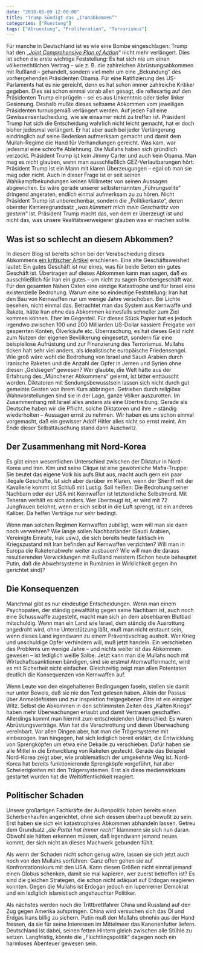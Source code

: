 ```yaml
---
date: "2018-05-09 12:00:00"
title: "Trump kündigt das „Iranabkommen“"
categories: ["Ruestung"]
tags: ["Abruestung", "Proliferation", "Terrorismus"]
---
```


Für manche in Deutschland ist es wie eine Bombe eingeschlagen: Trump hat den „<a href="https://s3.amazonaws.com/s3.documentcloud.org/documents/2165388/iran-deal-text.pdf">_Joint Comprehensive Plan of Action_</a>“ nicht mehr verlängert. Dies ist schon die erste wichtige Feststellung: Es hat sich nie um einen völkerrechtlichen Vertrag – wie z. B. die zahlreichen Abrüstungsabkommen mit Rußland – gehandelt, sondern viel mehr um eine „Bekundung“ des vorhergehenden Präsidenten Obama. Für eine Ratifizierung des US-Parlaments hat es nie gereicht, denn es hat schon immer zahlreiche Kritiker gegeben. Dies sei schon einmal vorab allen gesagt, die reflexartig auf den Präsidenten Trump einprügeln – sei es aus Unkenntnis oder tiefer linker Gesinnung. Deshalb mußte dieses seltsame Abkommen vom jeweiligen Präsidenten turnusgemäß verlängert werden. Auf jeden Fall eine Gewissensentscheidung, wie sie einsamer nicht zu treffen ist. Präsident Trump hat sich die Entscheidung wahrlich nicht leicht gemacht, hat er doch bisher jedesmal verlängert. Er hat aber auch bei jeder Verlängerung eindringlich auf seine Bedenken aufmerksam gemacht und damit dem Mullah-Regime die Hand für Verhandlungen gereicht. Was kam, war jedesmal eine schroffe Ablehnung. Die Mullahs haben sich gründlich verzockt. Präsident Trump ist kein Jimmy Carter und auch kein Obama. Man mag es nicht glauben, wenn man ausschließlich GEZ-Verlautbarungen hört: Präsident Trump ist ein Mann mit klaren Überzeugungen – egal ob man sie mag oder nicht. Auch in dieser Frage ist er seit seinen Wahlkampfbekundungen keinen Millimeter von seinen Aussagen abgewichen. Es wäre gerade unserer selbsternannten „Führungselite“ dringend angeraten, endlich einmal aufmerksam zu zu hören. Nicht Präsident Trump ist unberechenbar, sondern die „Politikerkaste“, deren oberster Karrieregrundsatz „_was kümmert mich mein Geschwätz von gestern_“ ist. Präsident Trump macht das, von dem er überzeugt ist und nicht das, was unsere Realitätsverweigerer glauben was er machen sollte.


## Was ist so schlecht an diesem Abkommen?

In diesem Blog ist bereits schon bei der Verabschiedung dieses Abkommens [ein kritischer Artikel](../2015-07-17-e3-eu3-10-punkte-fuer-iran) erschienen. Eine alte Geschäftsweisheit lautet: Ein gutes Geschäft ist nur eines, was für beide Seiten ein gutes Geschäft ist. Übertragen auf dieses Abkommen kann man sagen, daß es ausschließlich für Iran ein gutes – um nicht zu sagen Bombengeschäft war. Für den gesamten Nahen Osten eine einzige Katastrophe und für Israel eine existenzielle Bedrohung. Warum eine so eindeutige Feststellung: Iran hat den Bau von Kernwaffen nur um wenige Jahre verschoben. Bei Lichte besehen, nicht einmal das. Betrachtet man das System aus Kernwaffe und Rakete, hätte Iran ohne das Abkommen keinesfalls schneller zum Ziel kommen können. Eher im Gegenteil. Für dieses Stück Papier hat es jedoch irgendwo zwischen 100 und 200 Milliarden US-Dollar kassiert: Freigabe von gesperrten Konten, Ölverkäufe etc. Überraschung, es hat dieses Geld nicht zum Nutzen der eigenen Bevölkerung eingesetzt, sondern für eine beispiellose Aufrüstung und zur Finanzierung des Terrorismus. Mullahs ticken halt sehr viel anders, als idealistische europäische Friedensengel. Wie groß wäre wohl die Bedrohung von Israel und Saudi Arabien durch iranische Raketen und die Anzahl der Opfer in Jemen und Syrien ohne diesen „Geldsegen“ gewesen? Wer glaubte, die Welt hätte aus der Erfahrung des „Münchener Abkommens“ gelernt, ist bitter enttäuscht worden. Diktatoren mit Sendungsbewusstsein lassen sich nicht durch gut gemeinte Gesten von ihrem Kurs abbringen. Getrieben durch religiöse Wahnvorstellungen sind sie in der Lage, ganze Völker auszurotten. Im Zusammenhang mit Israel alles andere als eine Übertreibung. Gerade als Deutsche haben wir die Pflicht, solche Diktatoren und ihre <a id="MMDHTMLSCROLLPOINT"></a>.– ständig wiederholten – Aussagen ernst zu nehmen. Wir haben es uns schon einmal vorgemacht, daß ein gewisser Adolf Hitler alles nicht so ernst meint. Am Ende dieser Selbsttäuschung stand dann Auschwitz.


## Der Zusammenhang mit Nord-Korea

Es gibt einen wesentlichen Unterschied zwischen der Diktatur in Nord-Korea und Iran. Kim und seine Clique ist eine gewöhnliche Mafia-Truppe: Sie beutet das eigene Volk bis aufs Blut aus, macht auch gern ein paar illegale Geschäfte, ist sich aber darüber im Klaren, wenn der Sheriff mit der Kavallerie kommt ist Schluß mit Lustig. Soll heißen: Die Bedrohung seiner Nachbarn oder der USA mit Kernwaffen ist letztendliche Selbstmord. Mit Teheran verhält es sich anders. Wer überzeugt ist, er wird mit 72 Jungfrauen belohnt, wenn er sich selbst in die Luft sprengt, ist ein anderes Kaliber. Da helfen Verträge nur sehr bedingt.

Wenn man solchen Regimen Kernwaffen zubilligt, wem will man sie dann noch verwehren? Wie lange sollen Nachbarländer (Saudi Arabien, Vereinigte Emirate, Irak usw.), die sich bereits heute faktisch im Kriegszustand mit Iran befinden auf Kernwaffen verzichten? Will man in Europa die Raketenabwehr weiter ausbauen? Wie will man die daraus resultierenden Verwicklungen mit Rußland meistern (Schon heute behauptet Putin, daß die Abwehrsysteme in Rumänien in Wirklichkeit gegen ihn gerichtet sind)?


## Die Konsequenzen

Manchmal gibt es nur eindeutige Entscheidungen. Wenn man einem Psychopaten, der ständig gewalttätig gegen seine Nachbarn ist, auch noch eine Schusswaffe zugesteht, macht man sich an dem absehbaren Blutbad mitschuldig. Wenn man ein Land wie Israel, dem ständig die Ausrottung angedroht wird, ohne Unterstützung läßt, muß man nicht erstaunt sein, wenn dieses Land irgendwann zu einem Präventivschlag ausholt. Wer Krieg und unschuldige Opfer verhindern will, muß jetzt handeln. Ein verschieben des Problems um wenige Jahre – und nichts weiter ist das Abkommen gewesen – ist lediglich weiße Salbe. Jetzt kann man die Mullahs noch mit Wirtschaftssanktionen bändigen, sind sie erstmal Atomwaffenmacht, wird es mit Sicherheit nicht einfacher. Gleichzeitig zeigt man allen Potentaten deutlich die Konsequenzen von Kernwaffen auf.

Wenn Leute von den eingehaltenen Bedingungen faseln, stellen sie damit nur unter Beweis, daß sie nie den Text gelesen haben. Allein der Passus über Anmeldefristen und zur Inspektion freigegebener Orte ist ein einziger Witz. Selbst die Abkommen in den schlimmsten Zeiten des „Kalten Kriegs“ haben mehr Überwachungen erlaubt und damit Vertrauen geschaffen. Allerdings kommt man hiermit zum entscheidenden Unterschied: Es waren Abrüstungsverträge. Man hat die Verschrottung und deren Überwachung vereinbart. Vor allen Dingen aber, hat man die Trägersysteme mit einbezogen. Iran hingegen, hat sich lediglich bereit erklärt, die Entwicklung von Sprengköpfen um etwa eine Dekade zu verschieben. Dafür haben sie alle Mittel in die Entwicklung von Raketen gesteckt. Gerade das Beispiel Nord-Korea zeigt aber, wie problematisch der umgekehrte Weg ist. Nord-Korea hat bereits funktionierende Sprengköpfe vorgeführt, hat aber Schwierigkeiten mit den Trägersystemen. Erst als diese medienwirksam gestartet wurden hat die Weltöffentlichkeit reagiert.


## Politischer Schaden

Unsere großartigen Fachkräfte der Außenpolitik haben bereits einen Scherbenhaufen angerichtet, ohne sich dessen überhaupt bewußt zu sein. Erst haben sie sich ein katastrophales Abkommen abhandeln lassen. Getreu dem Grundsatz „_die Partei hat immer recht_“ klammern sie sich nun daran. Obwohl sie hätten erkennen müssen, daß irgendwann jemand neues kommt, der sich nicht an dieses Machwerk gebunden fühlt.

Als wenn der Schaden nicht schon genug wäre, lassen sie sich jetzt auch noch von den Mullahs vorführen. Ganz offen gehen sie auf Konfrontationskurs mit den USA. Kann diesen Größen nicht einmal jemand einen Globus schenken, damit sie mal kapieren, wer zuerst betroffen ist? Es sind die gleichen Strategen, die schon nicht adäquat auf Erdogan reagieren konnten. Gegen die Mullahs ist Erdogan jedoch ein lupenreiner Demokrat und ein lediglich islamistisch angehauchter Politiker.

Als nächstes werden noch die Trittbrettfahrer China und Russland auf den Zug gegen Amerika aufspringen. China wird versuchen sich das Öl und Erdgas Irans billig zu sichern. Putin muß den Mullahs ohnehin aus der Hand fressen, da sie für seine Interessen im Mittelmeer das Kanonenfutter liefern. Deutschland ist dabei, seinen fetten Hintern gleich zwischen alle Stühle zu setzen. Langfristig, könnte die „Flüchtlingspolitik“ dagegen noch ein harmloses Abenteuer gewesen sein.


